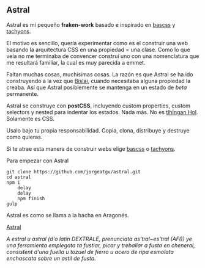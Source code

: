 ## Astral

Astral es mi pequeño **fraken-work** basado e inspirado en [bascss](http://basscss.com) y [tachyons](http://tachyons.io).

El motivo es sencillo, quería experimentar como es el construir una web basando la arquitectura CSS en una propiedad = una clase. Como lo que veía no me terminaba de convencer construí uno con una nomenclatura que me resultará familiar, la cual es muy parecida a emmet.

Faltan muchas cosas, muchísimas cosas. La razón es que Astral se ha ido construyendo a la vez que [Bislai](http://bislai.co), cuando necesitaba alguna propiedad la creaba. Así que Astral posiblemente se mantenga en un estado de *beta* permanente.

Astral se construye con **postCSS**, incluyendo custom properties, custom selectors y nested para indentar los estados. Nada más. No es [tlhİngan Hol](Idioma_klingon). Solamente es CSS.

Usalo bajo tu propia responsabilidad. Copia, clona, distribuye y destruye como quieras.

Si te atrae esta manera de construir webs elige [bascss](http://basscss.com) o [tachyons](http://tachyons.io).

Para empezar con Astral

```
git clone https://github.com/jorgeatgu/astral.git
cd astral
npm i
    delay
    delay
    npm finish
gulp
```

Astral es como se llama a la hacha en Aragonés.

[Astral](https://an.wikipedia.org/wiki/Estral)

*A estral u astral (d'o latín DEXTRALE, prenunciata as'tɾal~es'tɾal (AFI)) ye una ferramienta emplegata ta fustiar, picar y treballar a fusta en cheneral, consistent d'una fuella u tozuel de fierro u acero de ripa esmolata enchascata sobre un astil de fusta.*
